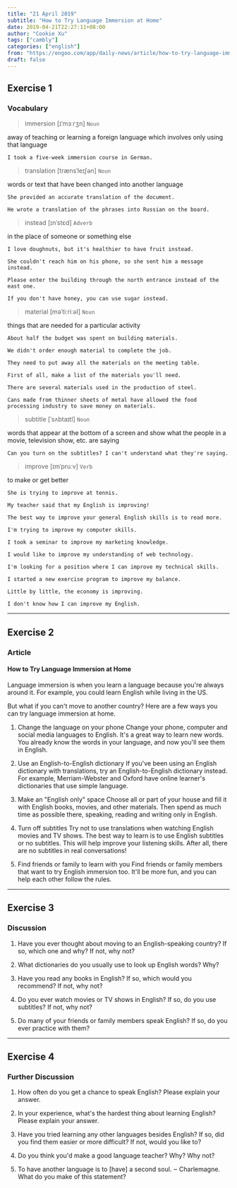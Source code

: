 ```yaml
---
title: "21 April 2019"
subtitle: "How to Try Language Immersion at Home"
date: 2019-04-21T22:27:11+08:00
author: "Cookie Xu"
tags: ["cambly"]
categories: ["english"]
from: "https://engoo.com/app/daily-news/article/how-to-try-language-immersion-at-home/0AyC4l11EemDVkdafOTlxw?max_level=5&min_level=4#exercise-3"
draft: false
---
```


## Exercise 1

### Vocabulary

> immersion [ɪˈmɜːrʒn] `Noun`
 
away of teaching or learning a foreign language which involves only using that language
    
    I took a five-week immersion course in German.


> translation [trænsˈleɪʃən] `Noun`
 
words or text that have been changed into another language
    
    She provided an accurate translation of the document.
    
    He wrote a translation of the phrases into Russian on the board.


> instead [ɪnˈstɛd] `Adverb`
 
in the place of someone or something else
    
    I love doughnuts, but it's healthier to have fruit instead.
    
    She couldn't reach him on his phone, so she sent him a message instead.
    
    Please enter the building through the north entrance instead of the east one.
    
    If you don't have honey, you can use sugar instead.


> material [məˈtiːriːəl] `Noun`
 
things that are needed for a particular activity
    
    About half the budget was spent on building materials.
    
    We didn't order enough material to complete the job.
    
    They need to put away all the materials on the meeting table.
    
    First of all, make a list of the materials you'll need.
    
    There are several materials used in the production of steel.
    
    Cans made from thinner sheets of metal have allowed the food processing industry to save money on materials.


> subtitle [ˈsʌbtaɪtl] `Noun`
 
words that appear at the bottom of a screen and show what the people in a movie, television show, etc. are saying
    
    Can you turn on the subtitles? I can't understand what they're saying.

> improve [ɪmˈpruːv] `Verb`
 
to make or get better
    
    She is trying to improve at tennis.
    
    My teacher said that my English is improving!
    
    The best way to improve your general English skills is to read more.
    
    I'm trying to improve my computer skills.
    
    I took a seminar to improve my marketing knowledge.
    
    I would like to improve my understanding of web technology.
    
    I'm looking for a position where I can improve my technical skills.
    
    I started a new exercise program to improve my balance.
    
    Little by little, the economy is improving.
    
    I don't know how I can improve my English.
    
---

## Exercise 2

### Article
   
#### How to Try Language Immersion at Home

Language immersion is when you learn a language because you're always around it. For example, you could learn English while living in the US.

But what if you can't move to another country? Here are a few ways you can try language immersion at home.

1. Change the language on your phone
Change your phone, computer and social media languages to English. It's a great way to learn new words. You already know the words in your language, and now you'll see them in English.

2. Use an English-to-English dictionary
If you've been using an English dictionary with translations, try an English-to-English dictionary instead. For example, Merriam-Webster and Oxford have online learner's dictionaries that use simple language.

3. Make an "English only" space
Choose all or part of your house and fill it with English books, movies, and other materials. Then spend as much time as possible there, speaking, reading and writing only in English.

4. Turn off subtitles
Try not to use translations when watching English movies and TV shows. The best way to learn is to use English subtitles or no subtitles. This will help improve your listening skills. After all, there are no subtitles in real conversations!

5. Find friends or family to learn with you
Find friends or family members that want to try English immersion too. It'll be more fun, and you can help each other follow the rules.

--- 

## Exercise 3

### Discussion
   
1. Have you ever thought about moving to an English-speaking country? If so, which one and why? If not, why not?

2. What dictionaries do you usually use to look up English words? Why?

3. Have you read any books in English? If so, which would you recommend? If not, why not?

4. Do you ever watch movies or TV shows in English? If so, do you use subtitles? If not, why not?

5. Do many of your friends or family members speak English? If so, do you ever practice with them?

---


## Exercise 4

### Further Discussion

1. How often do you get a chance to speak English? Please explain your answer.

2. In your experience, what's the hardest thing about learning English? Please explain your answer.

3. Have you tried learning any other languages besides English? If so, did you find them easier or more difficult? If not, would you like to?

4. Do you think you'd make a good language teacher? Why? Why not?

5. To have another language is to [have] a second soul. ‒ Charlemagne. What do you make of this statement?